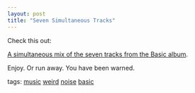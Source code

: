 ```yaml
---
layout: post
title: "Seven Simultaneous Tracks"
---
```


<p>Check this out:</p>
<p><a href="http://www.kindohm.com/musiclibrary/Pages/SongDetail.aspx?SongID=c26ab35a-0751-4804-8b60-20e926de16a7">A simultaneous mix of the seven tracks from the Basic album</a>.</p>
<p>Enjoy.  Or run away.  You have been warned.</p>
  
<p class="tags">tags: <a href="http://technorati.com/tag/music" target="_blank" rel="tag">music</a> <a href="http://technorati.com/tag/weird" target="_blank" rel="tag">weird</a> <a href="http://technorati.com/tag/noise" target="_blank" rel="tag">noise</a> <a href="http://technorati.com/tag/basic" target="_blank" rel="tag">basic</a>  </p>
 
